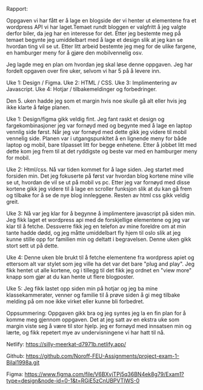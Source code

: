 Rapport:

Oppgaven vi har fått er å lage en blogside der vi henter ut elementene fra et wordpress API vi har laget.Temaet rundt bloggen er valgfritt å jeg valgte derfor biler, da jeg har en interesse for det. Etter jeg bestemte meg på temaet begynte jeg umiddelbart med å lage et design slik at jeg kan se hvordan ting vil se ut. Etter litt arbeid bestemte jeg meg for de ulike fargene, en hamburger meny for å gjøre den mobilvennelig osv.

Jeg lagde meg en plan om hvordan jeg skal løse denne oppgaven. Jeg har fordelt opgaven over fire uker, selvom vi har 5 på å levere inn.

Uke 1: Design / Figma.
Uke 2: HTML / CSS.
Uke 3: Implimentering av Javascript.
Uke 4: Hotjar / tilbakemeldinger og forbedringer.

Den 5. uken hadde jeg som et margin hvis noe skulle gå alt eller hvis jeg ikke klarte å følge planen.

Uke 1: Design/figma gikk veldig fint. Jeg fant raskt et design og fargekombinasjoner jeg var fornøyd med og begynte med å lage en laptop vennlig side først. Når jeg var fornøyd med dette gikk jeg videre til mobil vennelig side. Planen var i utgangspunkltet å en lignende meny for både laptop og mobil, bare tilpasset litt for begge enhetene. Etter å jobbet litt med dette kom jeg frem til at det ryddigste og beste var med en hamburger meny for mobil.

Uke 2: Html/css. Nå var tiden kommet for å lage siden. Jeg startet med forsiden min. Det jeg fokuserte på først var hvordan blog kortene mine ville se ut, hvordan de vil se ut på mobil vs pc. Etter jeg var fornøyd med disse kortene gikk jeg videre til å lage en scroller funksjon slik at du kan gå frem og tilbake for å se de nye blog innleggene. Resten av html css gikk veldig greit.

Uke 3: Nå var jeg klar for å begynne å implimentere javascript på siden min. Jeg fikk laget et wordpress api med de forskjellige elementene og jeg var klar til å fetche. Dessverre fikk jeg en telefon av mine foreldre om at min tante hadde dødd, og jeg måtte umiddelbart fly hjem til oslo slik at jeg kunne stille opp for familien min og deltatt i begravelsen. Denne uken gikk stort sett ut på dette.

Uke 4: Denne uken ble brukt til å fetche elementene fra wordpress apiet og ettersom alt var stylet som jeg ville ha det var det bare "plug and play". Jeg fikk hentet ut alle kortene, og i tillegg til det fikk jeg ordnet en "view more" knapp som gjør at du kan hente ut flere blogposter.

Uke 5: Jeg fikk lastet opp siden min på hotjar og jeg ba mine klassekammerater, venner og familie til å prøve siden å gi meg tilbake melding på om noe ikke virket eller kunne bli forbedret.

Oppsummering:
Oppgaven gikk bra og jeg syntes jeg la en fin plan for å komme meg gjennom oppgaven. Det at jeg satt av en ekstra uke som margin viste seg å være til stor hjelp. jeg er fornøyd med innsatsen min og lærte, og fikk repetert mye av undervisningene vi har hatt til nå.

Netlify: https://silly-meerkat-d7971b.netlify.app/

Github: https://github.com/Noroff-FEU-Assignments/project-exam-1-Bilal1998a.git

Figma: https://www.figma.com/file/V6BXvjTPj5q36BN4ek8g79/Exam1?type=design&node-id=0-1&t=RGiE5zCnUBPVTlWS-0
